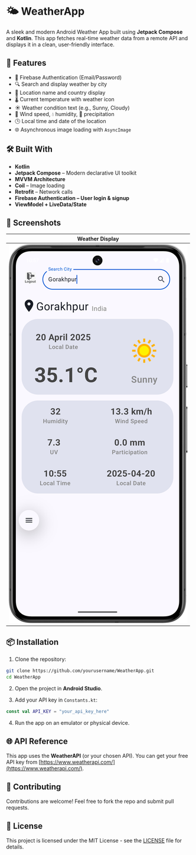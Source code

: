 # 🌤️ WeatherApp

A sleek and modern Android Weather App built using **Jetpack Compose** and **Kotlin**. This app fetches real-time weather data from a remote API and displays it in a clean, user-friendly interface.

## 📱 Features

- 🔐 Firebase Authentication (Email/Password)
- 🔍 Search and display weather by city
- 📍 Location name and country display
- 🌡️ Current temperature with weather icon
- ☀️ Weather condition text (e.g., Sunny, Cloudy)
- 💨 Wind speed, 💧 humidity, 🌊 precipitation
- 🕒 Local time and date of the location
- 🌐 Asynchronous image loading with `AsyncImage`

## 🛠️ Built With

- **Kotlin**
- **Jetpack Compose** – Modern declarative UI toolkit
- **MVVM Architecture**
- **Coil** – Image loading
- **Retrofit** – Network calls
- **Firebase Authentication – User login & signup**
- **ViewModel + LiveData/State**

## 📸 Screenshots

| Weather Display |
|------------------|
| ![Weather](app/src/main/res/drawable/screenshot.png) |

## 📦 Installation

1. Clone the repository:

```bash
git clone https://github.com/yourusername/WeatherApp.git
cd WeatherApp
```

2. Open the project in **Android Studio**.

3. Add your API key in `Constants.kt`:
```kotlin
const val API_KEY = "your_api_key_here"
```

4. Run the app on an emulator or physical device.

## 🌐 API Reference

This app uses the **WeatherAPI** (or your chosen API). You can get your free API key from [https://www.weatherapi.com/](https://www.weatherapi.com/).

## 🤝 Contributing

Contributions are welcome! Feel free to fork the repo and submit pull requests.

## 📄 License

This project is licensed under the MIT License - see the [LICENSE](LICENSE) file for details.
